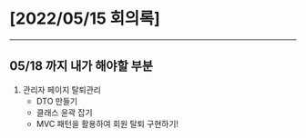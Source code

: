 # [2022/05/15 회의록]
---

## 05/18 까지 내가 해야할 부분

 1. 관리자 페이지 탈퇴관리
    - DTO 만들기
    - 클래스 윤곽 잡기
    - MVC 패턴을 활용하여 회원 탈퇴 구현하기!
